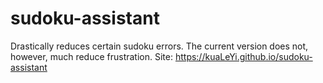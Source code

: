 # sudoku-assistant

Drastically reduces certain sudoku errors. The current version does not, however, much reduce frustration. Site: https://kuaLeYi.github.io/sudoku-assistant